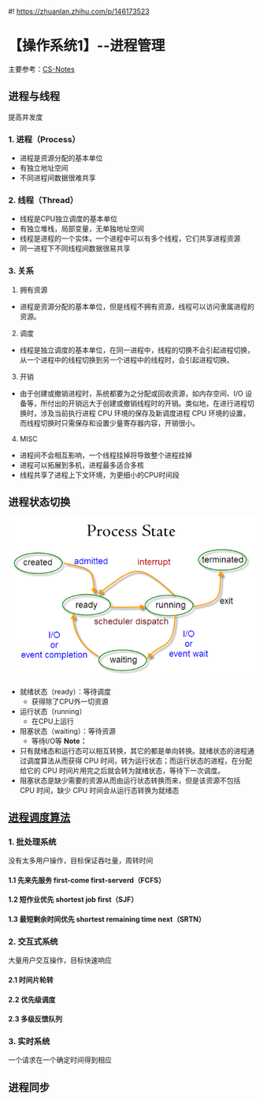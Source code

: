 #! https://zhuanlan.zhihu.com/p/146173523
# 【操作系统1】--进程管理
主要参考：[CS-Notes](https://cyc2018.github.io/CS-Notes/)
## 进程与线程
提高并发度
### 1. 进程（Process）
- 进程是资源分配的基本单位
- 有独立地址空间
- 不同进程间数据很难共享
### 2. 线程（Thread）
- 线程是CPU独立调度的基本单位
- 有独立堆栈，局部变量，无单独地址空间
- 线程是进程的一个实体，一个进程中可以有多个线程，它们共享进程资源
- 同一进程下不同线程间数据很易共享
### 3. 关系
1. 拥有资源
- 进程是资源分配的基本单位，但是线程不拥有资源，线程可以访问隶属进程的资源。
2. 调度
- 线程是独立调度的基本单位，在同一进程中，线程的切换不会引起进程切换，从一个进程中的线程切换到另一个进程中的线程时，会引起进程切换。
3. 开销
- 由于创建或撤销进程时，系统都要为之分配或回收资源，如内存空间、I/O 设备等，所付出的开销远大于创建或撤销线程时的开销。类似地，在进行进程切换时，涉及当前执行进程 CPU 环境的保存及新调度进程 CPU 环境的设置，而线程切换时只需保存和设置少量寄存器内容，开销很小。
4. MISC
- 进程间不会相互影响，一个线程挂掉将导致整个进程挂掉
- 进程可以拓展到多机，进程最多适合多核
- 线程共享了进程上下文环境，为更细小的CPU时间段

## 进程状态切换
![](./ProcessState.png)
- 就绪状态（ready）：等待调度
    - 获得除了CPU外一切资源
- 运行状态（running）
    - 在CPU上运行
- 阻塞状态（waiting）：等待资源
    - 等待I/O等
**Note：**
- 只有就绪态和运行态可以相互转换，其它的都是单向转换。就绪状态的进程通过调度算法从而获得 CPU 时间，转为运行状态；而运行状态的进程，在分配给它的 CPU 时间片用完之后就会转为就绪状态，等待下一次调度。
- 阻塞状态是缺少需要的资源从而由运行状态转换而来，但是该资源不包括 CPU 时间，缺少 CPU 时间会从运行态转换为就绪态

## [进程调度算法](https://cyc2018.github.io/CS-Notes/#/notes/%E8%AE%A1%E7%AE%97%E6%9C%BA%E6%93%8D%E4%BD%9C%E7%B3%BB%E7%BB%9F%20-%20%E8%BF%9B%E7%A8%8B%E7%AE%A1%E7%90%86?id=%e8%bf%9b%e7%a8%8b%e8%b0%83%e5%ba%a6%e7%ae%97%e6%b3%95)

### 1. 批处理系统
没有太多用户操作，目标保证吞吐量，周转时间
#### 1.1 先来先服务 first-come first-serverd（FCFS）
#### 1.2 短作业优先 shortest job first（SJF）
#### 1.3 最短剩余时间优先 shortest remaining time next（SRTN）
### 2. 交互式系统
大量用户交互操作，目标快速响应
#### 2.1 时间片轮转
#### 2.2 优先级调度
#### 2.3 多级反馈队列
### 3. 实时系统
一个请求在一个确定时间得到相应

## 进程同步